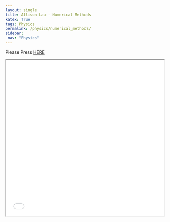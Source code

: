 ```yaml
---
layout: single
title: Allison Lau - Numerical Methods
katex: True
tags: Physics
permalink: /physics/numerical_methods/
sidebar:
 nav: "Physics"
---
```


Please Press [HERE]({{site.url}}/assets/csc336.pdf)

<iframe src="{{site.url}}/assets/csc336.pdf" width="100%" height="500px">